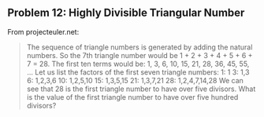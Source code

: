 ## Problem 12: Highly Divisible Triangular Number
From projecteuler.net:
>The sequence of triangle numbers is generated by adding the natural numbers. 
So the 7th triangle number would be 1 + 2 + 3 + 4 + 5 + 6 + 7 = 28. 
The first ten terms would be: 1, 3, 6, 10, 15, 21, 28, 36, 45, 55, ... 
Let us list the factors of the first seven triangle numbers: 
    1: 1
    3: 1,3
    6: 1,2,3,6
    10: 1,2,5,10
    15: 1,3,5,15
    21: 1,3,7,21
    28: 1,2,4,7,14,28
We can see that 28 is the first triangle number to have over five divisors. What is the value of the first triangle number to have over five hundred divisors?